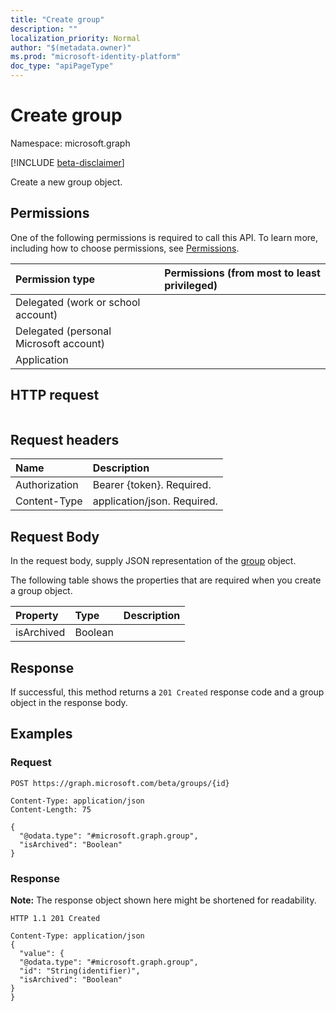 ```yaml
---
title: "Create group"
description: ""
localization_priority: Normal
author: "$(metadata.owner)"
ms.prod: "microsoft-identity-platform"
doc_type: "apiPageType"
---
```


# Create group

Namespace: microsoft.graph

[!INCLUDE [beta-disclaimer](../../includes/beta-disclaimer.md)]

Create a new group object.

## Permissions

One of the following permissions is required to call this API. To learn more, including how to choose permissions, see [Permissions](/graph/permissions-reference).

| Permission type                        | Permissions (from most to least privileged) |
| :------------------------------------- | :------------------------------------------ |
| Delegated (work or school account)     |                                             |
| Delegated (personal Microsoft account) |                                             |
| Application                            |                                             |

## HTTP request

<!-- {
  "blockType": "ignored"
}
-->

```http

```

## Request headers

| Name          | Description                 |
| :------------ | :-------------------------- |
| Authorization | Bearer {token}. Required.   |
| Content-Type  | application/json. Required. |

## Request Body

In the request body, supply JSON representation of the [group](../resources/-group.md) object.

<!-- Actions and Functions -->

<!-- CRUD Methods -->

The following table shows the properties that are required when you create a group object.

| Property   | Type    | Description |
| :--------- | :------ | :---------- |
| isArchived | Boolean |             |

## Response

If successful, this method returns a `201 Created` response code and a group object in the response body.

## Examples

### Request

<!-- {
  "blockType": "request",
  "name": "create_group"
}
-->

```http
POST https://graph.microsoft.com/beta/groups/{id}

Content-Type: application/json
Content-Length: 75

{
  "@odata.type": "#microsoft.graph.group",
  "isArchived": "Boolean"
}

```

### Response

**Note:** The response object shown here might be shortened for readability.

<!-- {
  "blockType": "response",
  "truncated": true,
  "@odata.type": "Microsoft.Teams.GraphSvc.group"
}
-->

```http
HTTP 1.1 201 Created

Content-Type: application/json
{
  "value": {
  "@odata.type": "#microsoft.graph.group",
  "id": "String(identifier)",
  "isArchived": "Boolean"
}
}

```
